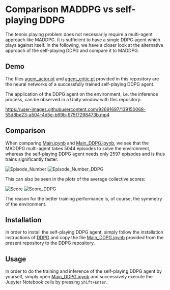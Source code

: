 # Comparison MADDPG vs self-playing DDPG

The tennis playing problem does not necessarily require a multi-agent approach like MADDPG. It is sufficient to have a single DDPG agent which plays against itself. In the following, we have a closer look at the alternative approach of the self-playing DDPG and compare it to MADDPG.

## Demo

The files [agent_actor.pt](agent_actor.pt) and [agent_critic.pt](agent_critic.pt) provided in this repository are the neural networks of a successfully trained self-playing DDPG agent.

The application of the DDPG agent on the environment, i.e. the inference process, can be observed in a Unity window with this repository:

https://user-images.githubusercontent.com/92691697/139150068-55d8be23-a504-4d5e-b69b-975f7298473b.mp4

## Comparison

When comparing [Main.ipynb](Main.ipynb) and [Main_DDPG.ipynb](Main_DDPG.ipynb), we see that the MADDPG multi-agent takes 5044 episodes to solve the environment, whereas the self-playing DDPG agent needs only 2597 episodes and is thus trains significantly faster:

![Episode_Number](https://user-images.githubusercontent.com/92691697/139151306-55bcce5f-018b-481a-9555-90f99b4f9d7c.PNG)
![Episode_Number_DDPG](https://user-images.githubusercontent.com/92691697/139151316-d7d45fe0-4b35-446d-a2d5-4e651108052b.PNG)

This can also be seen in the plots of the average collective scores:

![Score](https://user-images.githubusercontent.com/92691697/139151492-02e9e30c-76da-44a3-b090-d700e7363aa8.PNG)
![Score_DDPG](https://user-images.githubusercontent.com/92691697/139151499-85c75423-6acb-4c91-a32b-c092e847109a.PNG)

The reason for the better training performance is, of course, the symmetry of the environment.

## Installation

In order to install the self-playing DDPG agent, simply follow the installation instructions of [DDPG](https://github.com/rb-rl/DDPG/blob/main/README.md) and copy the file [Main_DDPG.ipynb](Main_DDPG.ipynb) provided from the present repository to the DDPG repository.

## Usage

In order to do the training and inference of the self-playing DDPG agent by yourself, simply open [Main_DDPG.ipynb](Main_DDPG.ipynb) and successively execute the Jupyter Notebook cells by pressing `Shift+Enter`.
